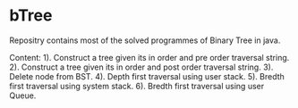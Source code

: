 # bTree

Repositry contains most of the solved programmes of Binary Tree in java.

Content:
1). Construct a tree given its in order and pre order traversal string.
2). Construct a tree given its in order and post order traversal string.
3). Delete node from BST.
4). Depth first traversal using user stack.
5). Bredth first traversal using system stack.
6). Bredth first traversal using user Queue.
